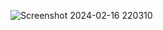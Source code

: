 

![Screenshot 2024-02-16 220310](https://github.com/Rudrajiii/Saloon-Select/assets/148994780/205ac7e7-3ff6-4bdb-87d2-47200b38b418)
